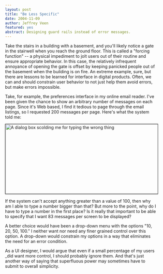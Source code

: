 ```yaml
--- 
layout: post
title: "Be Less Specific"
date: 2004-11-09
author: Jeffrey Veen
featured: yes
abstract: Designing guard rails instead of error messages.
---
```

Take the stairs in a building with a basement, and you'll likely notice a gate in the stairwell when you reach the ground floor. This is called a "forcing function" -- a physical impediment to jolt users out of their routine and ensure appropriate behavior. In this case, the relatively infrequent annoyance of opening the gate is offset by keeping panicked people out of the basement when the building is on fire. An extreme example, sure, but there are lessons to be learned for interface in digital products. Often, we can and should constrain user behavior to not just help them avoid errors, but make errors impossible. 

Take, for example, the preferences interface in my online email reader. I've been given the chance to show an arbitrary number of messages on each page. Since it's Web based, I find it tedious to page through the email listings, so I requested 200 messages per page. Here's what the system told me:

<img src="http://veen.com/jeff/images/messages-per-page.jpg" width="563" height="230" alt="A dialog box scolding me for typing the wrong thing" style="border: 1px solid black;" />


If the system can't accept anything greater than a value of 100, then why am I able to type a number bigger than that? But more to the point, why do I have to type a number in the first place? Is it really that important to be able to specify that I want 83 messages per screen to be displayed?

A better choice would have been a drop-down menu with the options "10, 20, 50, 100." I neither want nor need any finer grained control over this option. A drop-down would constrain my options in a way that eliminates the need for an error condition. 

As a UI designer, I would argue that even if a small percentage of my users _did want more control, I should probably ignore them. And that's just another way of saying that superfluous power may sometimes have to submit to overall simplicity.
&#8203;